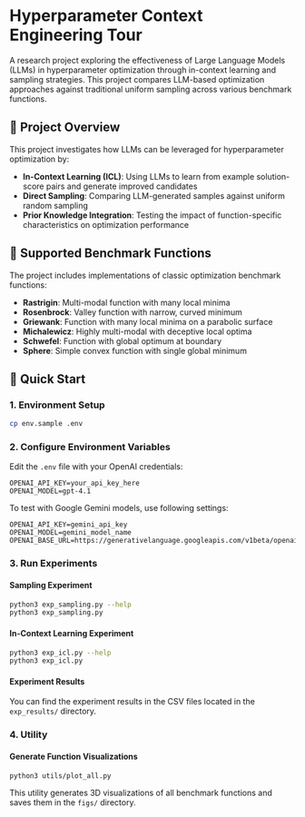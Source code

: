 # Hyperparameter Context Engineering Tour

A research project exploring the effectiveness of Large Language Models (LLMs) in hyperparameter optimization through in-context learning and sampling strategies. This project compares LLM-based optimization approaches against traditional uniform sampling across various benchmark functions.

## 🎯 Project Overview

This project investigates how LLMs can be leveraged for hyperparameter optimization by:
- **In-Context Learning (ICL)**: Using LLMs to learn from example solution-score pairs and generate improved candidates
- **Direct Sampling**: Comparing LLM-generated samples against uniform random sampling
- **Prior Knowledge Integration**: Testing the impact of function-specific characteristics on optimization performance


## 🧪 Supported Benchmark Functions

The project includes implementations of classic optimization benchmark functions:

- **Rastrigin**: Multi-modal function with many local minima
- **Rosenbrock**: Valley function with narrow, curved minimum
- **Griewank**: Function with many local minima on a parabolic surface
- **Michalewicz**: Highly multi-modal with deceptive local optima
- **Schwefel**: Function with global optimum at boundary
- **Sphere**: Simple convex function with single global minimum

## 🚀 Quick Start

### 1. Environment Setup

```bash
cp env.sample .env
```

### 2. Configure Environment Variables

Edit the `.env` file with your OpenAI credentials:
```
OPENAI_API_KEY=your_api_key_here
OPENAI_MODEL=gpt-4.1
```

To test with Google Gemini models, use following settings:
```
OPENAI_API_KEY=gemini_api_key
OPENAI_MODEL=gemini_model_name
OPENAI_BASE_URL=https://generativelanguage.googleapis.com/v1beta/openai/
```

### 3. Run Experiments

#### Sampling Experiment
```bash
python3 exp_sampling.py --help
python3 exp_sampling.py
```

#### In-Context Learning Experiment
```bash
python3 exp_icl.py --help
python3 exp_icl.py
```

#### Experiment Results
You can find the experiment results in the CSV files located in the `exp_results/` directory.


### 4. Utility

#### Generate Function Visualizations
```bash
python3 utils/plot_all.py
```
This utility generates 3D visualizations of all benchmark functions and saves them in the `figs/` directory.
